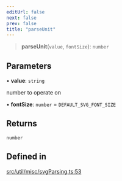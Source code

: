 ```yaml
---
editUrl: false
next: false
prev: false
title: "parseUnit"
---
```


> **parseUnit**(`value`, `fontSize`): `number`

## Parameters

• **value**: `string`

number to operate on

• **fontSize**: `number` = `DEFAULT_SVG_FONT_SIZE`

## Returns

`number`

## Defined in

[src/util/misc/svgParsing.ts:53](https://github.com/fabricjs/fabric.js/blob/v6.0.0-rc4/src/util/misc/svgParsing.ts#L53)

